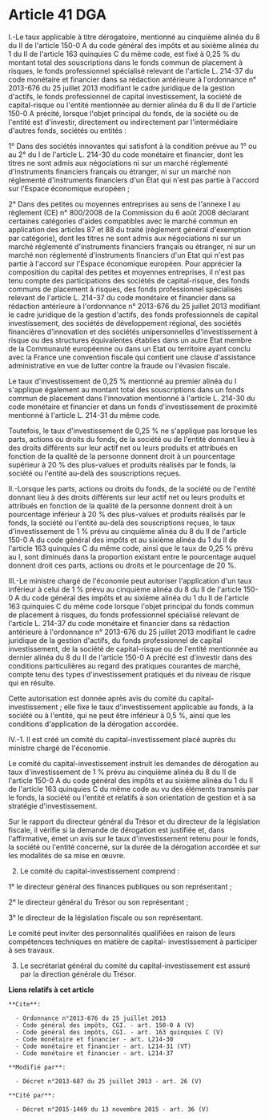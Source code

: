 # Article 41 DGA

I.-Le taux applicable à titre dérogatoire, mentionné au cinquième alinéa du 8 du II de l'article 150-0 A du code général des
impôts et au sixième alinéa du 1 du II de l'article 163 quinquies C du même code, est fixé à 0,25 % du montant total des
souscriptions dans le fonds commun de placement à risques, le fonds professionnel spécialisé relevant de l'article L. 214-37
du code monétaire et financier dans sa rédaction antérieure à l'ordonnance n° 2013-676 du 25 juillet 2013 modifiant le cadre
juridique de la gestion d'actifs, le fonds professionnel de capital investissement, la société de capital-risque ou l'entité
mentionnée au dernier alinéa du 8 du II de l'article 150-0 A précité, lorsque l'objet principal du fonds, de la société ou de
l'entité est d'investir, directement ou indirectement par l'intermédiaire d'autres fonds, sociétés ou entités : 

1° Dans des sociétés innovantes qui satisfont à la condition prévue au 1° ou au 2° du I de l'article L. 214-30 du code
monétaire et financier, dont les titres ne sont admis aux négociations ni sur un marché réglementé d'instruments financiers
français ou étranger, ni sur un marché non réglementé d'instruments financiers d'un Etat qui n'est pas partie à l'accord sur
l'Espace économique européen ; 

2° Dans des petites ou moyennes entreprises au sens de l'annexe I au règlement (CE) n° 800/2008 de la Commission du 6 août
2008 déclarant certaines catégories d'aides compatibles avec le marché commun en application des articles 87 et 88 du traité
(règlement général d'exemption par catégorie), dont les titres ne sont admis aux négociations ni sur un marché réglementé
d'instruments financiers français ou étranger, ni sur un marché non réglementé d'instruments financiers d'un Etat qui n'est
pas partie à l'accord sur l'Espace économique européen. Pour apprécier la composition du capital des petites et moyennes
entreprises, il n'est pas tenu compte des participations des sociétés de capital-risque, des fonds communs de placement à
risques, des fonds professionnel spécialisés relevant de l'article L. 214-37 du code monétaire et financier dans sa rédaction
antérieure à l'ordonnance n° 2013-676 du 25 juillet 2013 modifiant le cadre juridique de la gestion d'actifs, des fonds
professionnels de capital investissement, des sociétés de développement régional, des sociétés financières d'innovation et
des sociétés unipersonnelles d'investissement à risque ou des structures équivalentes établies dans un autre Etat membre de
la Communauté européenne ou dans un Etat ou territoire ayant conclu avec la France une convention fiscale qui contient une
clause d'assistance administrative en vue de lutter contre la fraude ou l'évasion fiscale. 

Le taux d'investissement de 0,25 % mentionné au premier alinéa du I s'applique également au montant total des souscriptions
dans un fonds commun de placement dans l'innovation mentionné à l'article L. 214-30 du code monétaire et financier et dans un
fonds d'investissement de proximité mentionné à l'article L. 214-31 du même code. 

Toutefois, le taux d'investissement de 0,25 % ne s'applique pas lorsque les parts, actions ou droits du fonds, de la société
ou de l'entité donnant lieu à des droits différents sur leur actif net ou leurs produits et attribués en fonction de la
qualité de la personne donnent droit à un pourcentage supérieur à 20 % des plus-values et produits réalisés par le fonds, la
société ou l'entité au-delà des souscriptions reçues. 

II.-Lorsque les parts, actions ou droits du fonds, de la société ou de l'entité donnant lieu à des droits différents sur leur
actif net ou leurs produits et attribués en fonction de la qualité de la personne donnent droit à un pourcentage inférieur à
20 % des plus-values et produits réalisés par le fonds, la société ou l'entité au-delà des souscriptions reçues, le taux
d'investissement de 1 % prévu au cinquième alinéa du 8 du II de l'article 150-0 A du code général des impôts et au sixième
alinéa du 1 du II de l'article 163 quinquies C du même code, ainsi que le taux de 0,25 % prévu au I, sont diminués dans la
proportion existant entre le pourcentage auquel donnent droit ces parts, actions ou droits et le pourcentage de 20 %. 

III.-Le ministre chargé de l'économie peut autoriser l'application d'un taux inférieur à celui de 1 % prévu au cinquième
alinéa du 8 du II de l'article 150-0 A du code général des impôts et au sixième alinéa du 1 du II de l'article 163 quinquies
C du même code lorsque l'objet principal du fonds commun de placement à risques, du fonds professionnel spécialisé relevant
de l'article L. 214-37 du code monétaire et financier dans sa rédaction antérieure à l'ordonnance n° 2013-676 du 25 juillet
2013 modifiant le cadre juridique de la gestion d'actifs, du fonds professionnel de capital investissement, de la société de
capital-risque ou de l'entité mentionnée au dernier alinéa du 8 du II de l'article 150-0 A précité est d'investir dans des
conditions particulières au regard des pratiques courantes de marché, compte tenu des types d'investissement pratiqués et du
niveau de risque qui en résulte. 

Cette autorisation est donnée après avis du comité du capital-investissement ; elle fixe le taux d'investissement applicable
au fonds, à la société ou à l'entité, qui ne peut être inférieur à 0,5 %, ainsi que les conditions d'application de la
dérogation accordée. 

IV.-1. Il est créé un comité du capital-investissement placé auprès du ministre chargé de l'économie. 

Le comité du capital-investissement instruit les demandes de dérogation au taux d'investissement de 1 % prévu au cinquième
alinéa du 8 du II de l'article 150-0 A du code général des impôts et au sixième alinéa du 1 du II de l'article 163 quinquies
C du même code au vu des éléments transmis par le fonds, la société ou l'entité et relatifs à son orientation de gestion et à
sa stratégie d'investissement. 

Sur le rapport du directeur général du Trésor et du directeur de la législation fiscale, il vérifie si la demande de
dérogation est justifiée et, dans l'affirmative, émet un avis sur le taux d'investissement retenu pour le fonds, la société
ou l'entité concerné, sur la durée de la dérogation accordée et sur les modalités de sa mise en œuvre. 

2. Le comité du capital-investissement comprend : 

1° le directeur général des finances publiques ou son représentant ; 

2° le directeur général du Trésor ou son représentant ; 

3° le directeur de la législation fiscale ou son représentant. 

Le comité peut inviter des personnalités qualifiées en raison de leurs compétences techniques en matière de capital-
investissement à participer à ses travaux. 

3. Le secrétariat général du comité du capital-investissement est assuré par la direction générale du Trésor.

**Liens relatifs à cet article**

	**Cite**:

	  - Ordonnance n°2013-676 du 25 juillet 2013
	  - Code général des impôts, CGI. - art. 150-0 A (V)
	  - Code général des impôts, CGI. - art. 163 quinquies C (V)
	  - Code monétaire et financier - art. L214-30
	  - Code monétaire et financier - art. L214-31 (VT)
	  - Code monétaire et financier - art. L214-37

	**Modifié par**:

	  - Décret n°2013-687 du 25 juillet 2013 - art. 26 (V)

	**Cité par**:

	  - Décret n°2015-1469 du 13 novembre 2015 - art. 36 (V)
